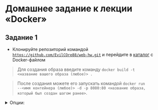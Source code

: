# Домашнее задание к лекции «Docker»

## Задание 1

- Клонируйте репозиторий командой <code>https://github.com/EvilCOre88/web-hw.git</code> и перейдите в [каталог](/1.3/1) с Docker-файлом

> Для создания образа введите команду <code>docker build -t <название вашего образа (любое)> .</code>
  
> После создания можете его запускать командой <code>docker run --<имя контейнера (любое)> -d -p 8080:80 <название образа, который был создан шагом ранее></code>.

<details>
<summary>Опции:</summary>
Порт 8080 можете поменять на любой свой, как вам будет удобно.  
</details>
